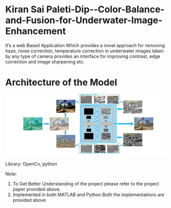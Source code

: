 # Kiran Sai Paleti-Dip--Color-Balance-and-Fusion-for-Underwater-Image-Enhancement

It’s a web Based Application Which provides a novel approach for removing haze, noise correction,
temperature correction in underwater images taken by any type of camera provides an interface for improving contrast, edge correction and image sharpening etc.

# Architecture of the Model

![](MSF.jpg)

Library:
OpenCv, python

Note: 
1) To Get Better Understanding of the project please refer to the project paper provided above.
2) Implemented in both MATLAB and Python Both the implementations are provided above
